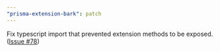 ```yaml
---
"prisma-extension-bark": patch
---
```


Fix typescript import that prevented extension methods to be exposed. ([Issue #78](https://github.com/adamjkb/bark/issues/78))
